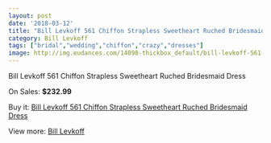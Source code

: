 ```yaml
---
layout: post
date: '2018-03-12'
title: "Bill Levkoff 561 Chiffon Strapless Sweetheart Ruched Bridesmaid Dress"
category: Bill Levkoff
tags: ["bridal","wedding","chiffon","crazy","dresses"]
image: http://img.eudances.com/14098-thickbox_default/bill-levkoff-561-chiffon-strapless-sweetheart-ruched-bridesmaid-dress.jpg
---
```

Bill Levkoff 561 Chiffon Strapless Sweetheart Ruched Bridesmaid Dress

On Sales: **$232.99**
<a href="https://www.eudances.com/en/bill-levkoff/4229-bill-levkoff-561-chiffon-strapless-sweetheart-ruched-bridesmaid-dress.html"><amp-img layout="responsive" width="600" height="600" src="//img.eudances.com/14098-thickbox_default/bill-levkoff-561-chiffon-strapless-sweetheart-ruched-bridesmaid-dress.jpg" alt="Bill Levkoff 561 Chiffon Strapless Sweetheart Ruched Bridesmaid Dress 0" /></a>
<a href="https://www.eudances.com/en/bill-levkoff/4229-bill-levkoff-561-chiffon-strapless-sweetheart-ruched-bridesmaid-dress.html"><amp-img layout="responsive" width="600" height="600" src="//img.eudances.com/14099-thickbox_default/bill-levkoff-561-chiffon-strapless-sweetheart-ruched-bridesmaid-dress.jpg" alt="Bill Levkoff 561 Chiffon Strapless Sweetheart Ruched Bridesmaid Dress 1" /></a>

Buy it: [Bill Levkoff 561 Chiffon Strapless Sweetheart Ruched Bridesmaid Dress](https://www.eudances.com/en/bill-levkoff/4229-bill-levkoff-561-chiffon-strapless-sweetheart-ruched-bridesmaid-dress.html "Bill Levkoff 561 Chiffon Strapless Sweetheart Ruched Bridesmaid Dress")

View more: [Bill Levkoff](https://www.eudances.com/en/57-bill-levkoff "Bill Levkoff")
